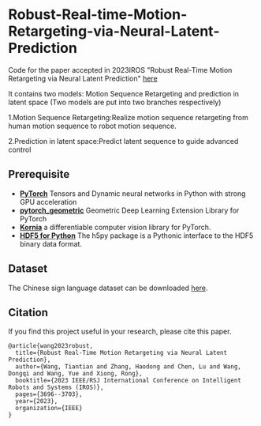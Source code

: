 # Robust-Real-time-Motion-Retargeting-via-Neural-Latent-Prediction
Code for the paper accepted in 2023IROS "Robust Real-Time Motion Retargeting via Neural Latent Prediction" [here](https://ieeexplore.ieee.org/abstract/document/10342022)

It contains two models: Motion Sequence Retargeting and prediction in latent space (Two models are put into two branches respectively)

1.Motion Sequence Retargeting:Realize motion sequence retargeting from human motion sequence to robot motion sequence.

2.Prediction in latent space:Predict latent sequence to guide advanced control

## Prerequisite

- [**PyTorch**](https://pytorch.org/get-started/locally/) Tensors and Dynamic neural networks in Python with strong GPU acceleration
- [**pytorch_geometric**](https://github.com/rusty1s/pytorch_geometric) Geometric Deep Learning Extension Library for PyTorch
- [**Kornia**](https://github.com/kornia/kornia) a differentiable computer vision library for PyTorch.
- [**HDF5 for Python**](https://docs.h5py.org/en/stable/) The h5py package is a Pythonic interface to the HDF5 binary data format.

## Dataset

The Chinese sign language dataset can be downloaded [here](https://www.jianguoyun.com/p/DYm5RzMQ74eHChj_lJ0E).


## Citation

If you find this project useful in your research, please cite this paper.

```
@article{wang2023robust,
  title={Robust Real-Time Motion Retargeting via Neural Latent Prediction},
  author={Wang, Tiantian and Zhang, Haodong and Chen, Lu and Wang, Dongqi and Wang, Yue and Xiong, Rong},
  booktitle={2023 IEEE/RSJ International Conference on Intelligent Robots and Systems (IROS)},
  pages={3696--3703},
  year={2023},
  organization={IEEE}
}
```
